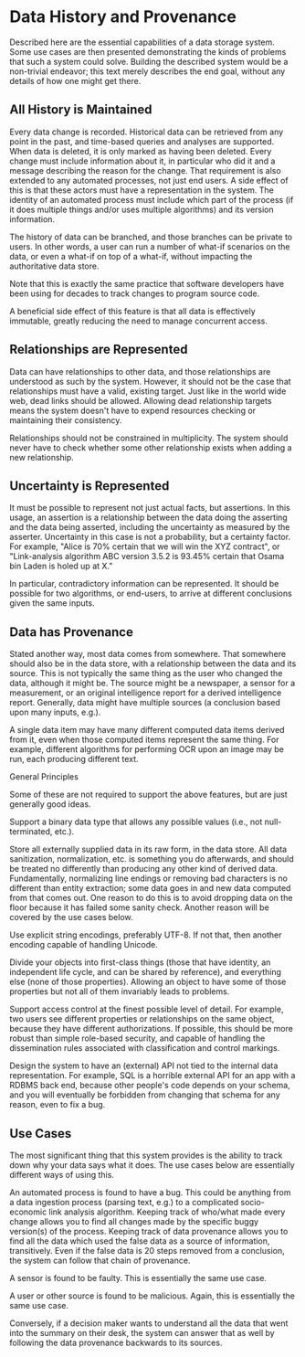 # Data History and Provenance

Described here are the essential capabilities of a data storage
system. Some use cases are then presented demonstrating the kinds of
problems that such a system could solve. Building the described system
would be a non-trivial endeavor; this text merely describes the end
goal, without any details of how one might get there.

## All History is Maintained

Every data change is recorded. Historical data can be retrieved from
any point in the past, and time-based queries and analyses are
supported. When data is deleted, it is only marked as having been
deleted. Every change must include information about it, in particular
who did it and a message describing the reason for the change. That
requirement is also extended to any automated processes, not just end
users. A side effect of this is that these actors must have a
representation in the system. The identity of an automated process
must include which part of the process (if it does multiple things
and/or uses multiple algorithms) and its version information.

The history of data can be branched, and those branches can be private
to users. In other words, a user can run a number of what-if scenarios
on the data, or even a what-if on top of a what-if, without impacting
the authoritative data store.

Note that this is exactly the same practice that software developers
have been using for decades to track changes to program source code.

A beneficial side effect of this feature is that all data is
effectively immutable, greatly reducing the need to manage concurrent
access.

## Relationships are Represented

Data can have relationships to other data, and those relationships are
understood as such by the system. However, it should not be the case
that relationships must have a valid, existing target. Just like in
the world wide web, dead links should be allowed. Allowing dead
relationship targets means the system doesn't have to expend resources
checking or maintaining their consistency.

Relationships should not be constrained in multiplicity. The system
should never have to check whether some other relationship exists when
adding a new relationship.

## Uncertainty is Represented

It must be possible to represent not just actual facts, but
assertions. In this usage, an assertion is a relationship between the
data doing the asserting and the data being asserted, including the
uncertainty as measured by the asserter. Uncertainty in this case is
not a probability, but a certainty factor. For example, "Alice is 70%
certain that we will win the XYZ contract", or "Link-analysis
algorithm ABC version 3.5.2 is 93.45% certain that Osama bin Laden is
holed up at X."

In particular, contradictory information can be represented. It should
be possible for two algorithms, or end-users, to arrive at different
conclusions given the same inputs.

## Data has Provenance

Stated another way, most data comes from somewhere. That somewhere
should also be in the data store, with a relationship between the data
and its source. This is not typically the same thing as the user who
changed the data, although it might be. The source might be a
newspaper, a sensor for a measurement, or an original intelligence
report for a derived intelligence report. Generally, data might have
multiple sources (a conclusion based upon many inputs, e.g.).

A single data item may have many different computed data items derived
from it, even when those computed items represent the same thing. For
example, different algorithms for performing OCR upon an image may be
run, each producing different text.

General Principles

Some of these are not required to support the above features, but are
just generally good ideas.

Support a binary data type that allows any possible values (i.e., not
null-terminated, etc.).

Store all externally supplied data in its raw form, in the data store.
All data sanitization, normalization, etc. is something you do
afterwards, and should be treated no differently than producing any
other kind of derived data. Fundamentally, normalizing line endings or
removing bad characters is no different than entity extraction; some
data goes in and new data computed from that comes out. One reason to
do this is to avoid dropping data on the floor because it has failed
some sanity check. Another reason will be covered by the use cases
below.

Use explicit string encodings, preferably UTF-8. If not that, then
another encoding capable of handling Unicode.

Divide your objects into first-class things (those that have identity,
an independent life cycle, and can be shared by reference), and
everything else (none of those properties). Allowing an object to have
some of those properties but not all of them invariably leads to
problems.

Support access control at the finest possible level of detail. For
example, two users see different properties or relationships on the
same object, because they have different authorizations. If possible,
this should be more robust than simple role-based security, and
capable of handling the dissemination rules associated with
classification and control markings.

Design the system to have an (external) API not tied to the internal
data representation. For example, SQL is a horrible external API for
an app with a RDBMS back end, because other people's code depends on
your schema, and you will eventually be forbidden from changing that
schema for any reason, even to fix a bug.

## Use Cases

The most significant thing that this system provides is the ability to
track down why your data says what it does. The use cases below are
essentially different ways of using this.

An automated process is found to have a bug. This could be anything
from a data ingestion process (parsing text, e.g.) to a complicated
socio-economic link analysis algorithm. Keeping track of who/what made
every change allows you to find all changes made by the specific buggy
version(s) of the process. Keeping track of data provenance allows you
to find all the data which used the false data as a source of
information, transitively. Even if the false data is 20 steps removed
from a conclusion, the system can follow that chain of provenance.

A sensor is found to be faulty. This is essentially the same use case.

A user or other source is found to be malicious. Again, this is
essentially the same use case.

Conversely, if a decision maker wants to understand all the data that
went into the summary on their desk, the system can answer that as
well by following the data provenance backwards to its sources.
